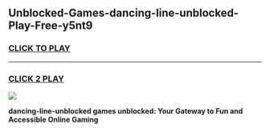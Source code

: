 
## Unblocked-Games-dancing-line-unblocked-Play-Free-y5nt9
<h3>
<a href="https://premium76.site?title=dancing-line-unblocked&ref=21A">CLICK TO PLAY</a></h3>
<hr>

<h3>
<a href="https://premium76.site?title=dancing-line-unblocked&ref=21A">CLICK 2 PLAY</a>
  
</h3>

<a href="https://premium76.site?title=dancing-line-unblocked&ref=21A"><img src="https://clearcache.store/games.png"></a>


**dancing-line-unblocked games unblocked: Your Gateway to Fun and Accessible Online Gaming**
